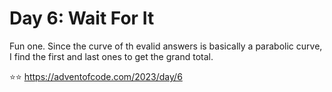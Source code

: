 # Day 6: Wait For It

Fun one. Since the curve of th evalid answers is basically a parabolic curve, I
find the first and last ones to get the grand total.

⭐️⭐️ https://adventofcode.com/2023/day/6
